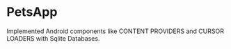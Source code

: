 # PetsApp
Implemented Android components like CONTENT PROVIDERS and CURSOR LOADERS with Sqlite Databases.
